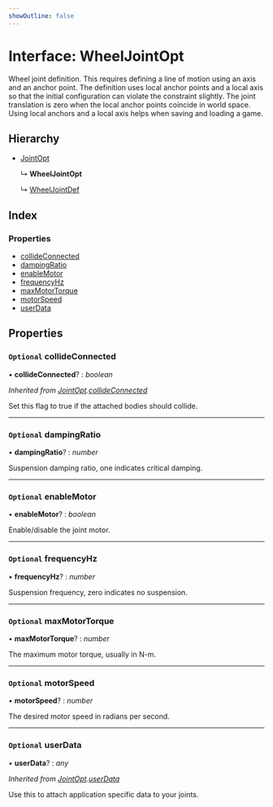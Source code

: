 ```yaml
---
showOutline: false
---
```


# Interface: WheelJointOpt

Wheel joint definition. This requires defining a line of motion using an axis
and an anchor point. The definition uses local anchor points and a local axis
so that the initial configuration can violate the constraint slightly. The
joint translation is zero when the local anchor points coincide in world
space. Using local anchors and a local axis helps when saving and loading a
game.

## Hierarchy

* [JointOpt](/api/interfaces/jointopt)

  ↳ **WheelJointOpt**

  ↳ [WheelJointDef](/api/interfaces/wheeljointdef)

## Index

### Properties

* [collideConnected](/api/interfaces/wheeljointopt#optional-collideconnected)
* [dampingRatio](/api/interfaces/wheeljointopt#optional-dampingratio)
* [enableMotor](/api/interfaces/wheeljointopt#optional-enablemotor)
* [frequencyHz](/api/interfaces/wheeljointopt#optional-frequencyhz)
* [maxMotorTorque](/api/interfaces/wheeljointopt#optional-maxmotortorque)
* [motorSpeed](/api/interfaces/wheeljointopt#optional-motorspeed)
* [userData](/api/interfaces/wheeljointopt#optional-userdata)

## Properties

### `Optional` collideConnected

• **collideConnected**? : *boolean*

*Inherited from [JointOpt](/api/interfaces/jointopt).[collideConnected](/api/interfaces/jointopt#optional-collideconnected)*

Set this flag to true if the attached bodies
should collide.

___

### `Optional` dampingRatio

• **dampingRatio**? : *number*

Suspension damping ratio, one indicates critical damping.

___

### `Optional` enableMotor

• **enableMotor**? : *boolean*

Enable/disable the joint motor.

___

### `Optional` frequencyHz

• **frequencyHz**? : *number*

Suspension frequency, zero indicates no suspension.

___

### `Optional` maxMotorTorque

• **maxMotorTorque**? : *number*

The maximum motor torque, usually in N-m.

___

### `Optional` motorSpeed

• **motorSpeed**? : *number*

The desired motor speed in radians per second.

___

### `Optional` userData

• **userData**? : *any*

*Inherited from [JointOpt](/api/interfaces/jointopt).[userData](/api/interfaces/jointopt#optional-userdata)*

Use this to attach application specific data to your joints.

